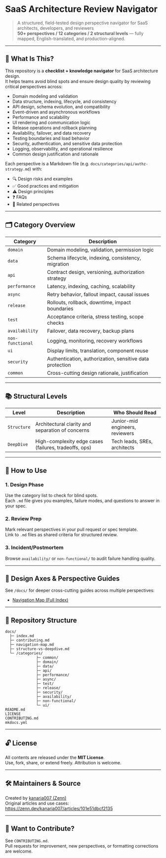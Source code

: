 # SaaS Architecture Review Navigator

> A structured, field-tested design perspective navigator for SaaS architects, developers, and reviewers  
> **50+ perspectives / 12 categories / 2 structural levels** — fully mapped, English-translated, and production-aligned.

---

## 🧭 What Is This?

This repository is a **checklist + knowledge navigator** for SaaS architecture design.  
It helps teams avoid blind spots and ensure design quality by reviewing critical perspectives across:

- Domain modeling and validation  
- Data structure, indexing, lifecycle, and consistency  
- API design, schema evolution, and compatibility  
- Event-driven and asynchronous workflows  
- Performance and scalability  
- UI rendering and communication logic  
- Release operations and rollback planning  
- Availability, failover, and data recovery  
- Testing boundaries and load behavior  
- Security, authentication, and sensitive data protection  
- Logging, observability, and operational resilience  
- Common design justification and rationale

Each perspective is a Markdown file (e.g. `docs/categories/api/authz-strategy.md`) with:

- 🔍 Design risks and examples  
- ✅ Good practices and mitigation  
- ⚠️ Design principles  
- ❓ FAQs  
- 🔗 Related perspectives  

---

## 🗂 Category Overview

| Category | Description |
|----------|-------------|
| `domain` | Domain modeling, validation, permission logic |
| `data` | Schema lifecycle, indexing, consistency, migration |
| `api` | Contract design, versioning, authorization strategy |
| `performance` | Latency, indexing, caching, scalability |
| `async` | Retry behavior, fallout impact, causal issues |
| `release` | Rollouts, rollback, downtime, impact boundaries |
| `test` | Acceptance criteria, stress testing, scope checks |
| `availability` | Failover, data recovery, backup plans |
| `non-functional` | Logging, monitoring, recovery workflows |
| `ui` | Display limits, translation, component reuse |
| `security` | Authentication, authorization, sensitive data protection |
| `common` | Cross-cutting design rationale, justification |

---

## 📚 Structural Levels

| Level | Description | Who Should Read |
|-------|-------------|-----------------|
| `Structure` | Architectural clarity and separation of concerns | Junior-mid engineers, reviewers |
| `DeepDive` | High-complexity edge cases (failures, tradeoffs, ops) | Tech leads, SREs, architects |

---

## 🚀 How to Use

### 1. Design Phase
Use the category list to check for blind spots.  
Each `.md` file gives you examples, failure modes, and questions to answer in your spec.

### 2. Review Prep
Mark relevant perspectives in your pull request or spec template.  
Link to `.md` files as shared criteria for structured review.

### 3. Incident/Postmortem
Browse `availability/` or `non-functional/` to audit failure handling quality.

---

## 🧠 Design Axes & Perspective Guides

See `/docs/` for deeper cross-cutting guides across multiple perspectives:

- [Navigation Map (Full Index)](./docs/navigation-map.md)

---

## 📁 Repository Structure

```
docs/
  ├─ index.md
  ├─ contributing.md
  ├─ navigation-map.md
  ├─ structure-vs-deepdive.md
  └─ /categories/
              ├─ common/
              ├─ domain/
              ├─ data/
              ├─ api/
              ├─ performance/
              ├─ async/
              ├─ test/
              ├─ release/
              ├─ security/
              ├─ availability/
              ├─ non-functional/
              └─ ui/
README.md
LICENSE
CONTRIBUTING.md
mkdocs.yml
```

---

## 🔓 License

All contents are released under the **MIT License**.  
Use, fork, share, or extend freely. Attribution is welcome.

---

## 🛠 Maintainers & Source

Created by [kanaria007 (Zenn)](https://zenn.dev/kanaria007)  
Original articles and use cases:  
https://zenn.dev/kanaria007/articles/101e51dbcf2135

---

## 🧭 Want to Contribute?

See `CONTRIBUTING.md`.  
Pull requests for improvement, new perspectives, or formatting corrections are welcome.
